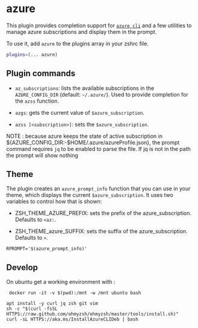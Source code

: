 # azure

This plugin provides completion support for
[`azure cli`](HTTPS://docs.microsoft.com/en-us/cli/azure/) and a few utilities to
manage azure subscriptions and display them in the prompt.

To use it, add `azure` to the plugins array in your zshrc file.

```zsh
plugins=(... azure)
```

## Plugin commands

-   `az_subscriptions`: lists the available subscriptions in the
    `AZURE_CONFIG_DIR` (default: `~/.azure/`). Used to provide completion for
    the `azss` function.

-   `azgs`: gets the current value of `$azure_subscription`.

-   `azss [<subscription>]`: sets the `$azure_subscription`.

NOTE : because azure keeps the state of active subscription in
${AZURE_CONFIG_DIR:-$HOME/.azure/azureProfile.json}, the prompt command requires
`jq` to be enabled to parse the file. If jq is not in the path the prompt will
show nothing

## Theme

The plugin creates an `azure_prompt_info` function that you can use in your
theme, which displays the current `$azure_subscription`. It uses two variables
to control how that is shown:

-   ZSH_THEME_AZURE_PREFIX: sets the prefix of the azure_subscription. Defaults
    to `<az:`.

-   ZSH_THEME_azure_SUFFIX: sets the suffix of the azure_subscription. Defaults
    to `>`.

```
RPROMPT='$(azure_prompt_info)'
```

## Develop

On ubuntu get a working environment with :

` docker run -it -v $(pwd):/mnt -w /mnt ubuntu bash`

```
apt install -y curl jq zsh git vim
sh -c "$(curl -fsSL HTTPS://raw.github.com/ohmyzsh/ohmyzsh/master/tools/install.sh)"
curl -sL HTTPS://aka.ms/InstallAzureCLIDeb | bash
```
